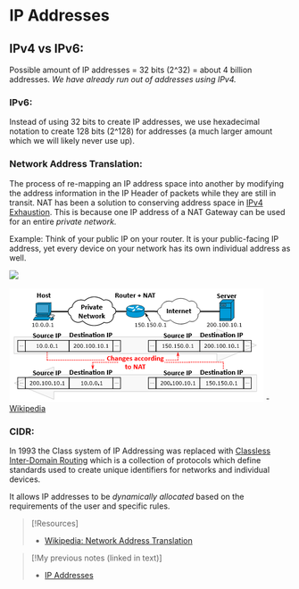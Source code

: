 # IP Addresses

## IPv4 vs IPv6:
Possible amount of IP addresses = 32 bits (2^32) = about 4 billion addresses. _We have already run out of addresses using IPv4._

### IPv6:
Instead of using 32 bits to create IP addresses, we use hexadecimal notation to create 128 bits (2^128) for addresses (a much larger amount which we will likely never use up).

### Network Address Translation:
The process of re-mapping an IP address space into another by modifying the address information in the IP Header of packets while they are still in transit. NAT has been a solution to conserving address space in [IPv4 Exhaustion](/networking/routing/CIDR.md). This is because one IP address of a NAT Gateway can be used for an entire _private network._

Example: Think of your public IP on your router. It is your public-facing IP address, yet every device on your network has its own individual address as well.

![](//PNPT-pics/IP-addresses-1.png)

![](/PNPT-pics/IP-addresses-1.png)
-[Wikipedia](https://en.wikipedia.org/wiki/Network_address_translation)

### CIDR:
In 1993 the Class system of IP Addressing was replaced with [Classless Inter-Domain Routing](/networking/routing/CIDR.md) which is a collection of protocols which define standards used to create unique identifiers for networks and individual devices.

It allows IP addresses to be _dynamically allocated_ based on the requirements of the user and specific rules.

> [!Resources]
> - [Wikipedia: Network Address Translation](https://en.wikipedia.org/wiki/Network_address_translation)

> [!My previous notes (linked in text)]
> - [IP Addresses](https://github.com/TrshPuppy/obsidian-notes/blob/main/networking/OSI/IP-addresses.md)


